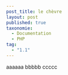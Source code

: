 ```yaml
---
post_title: le chèvre
layout: post
published: true
taxonomie:
  - Documentation
  - PHP
tag:
  - "1.1"
---
```


aaaaaa
bbbbb
ccccc
